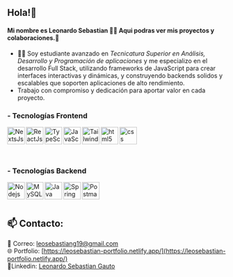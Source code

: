 ## Hola!👋 
#### Mi nombre es Leonardo Sebastian 🙋‍♂️ Aqui podras ver mis proyectos y colaboraciones.💼

- 👨‍💻 Soy estudiante avanzado en *Tecnicatura Superior en Análisis, Desarrollo y Programación de aplicaciones* y me especializo en el desarrollo Full Stack, utilizando
frameworks de JavaScript para crear interfaces interactivas y dinámicas, y construyendo backends solidos y
escalables que soporten aplicaciones de alto rendimiento.
- Trabajo con compromiso y dedicación para aportar valor en cada proyecto.

###

### - Tecnologías Frontend
<img align="left" title="NextsJs" alt="NextsJs" width="40px" src="https://cdn.jsdelivr.net/gh/devicons/devicon@latest/icons/nextjs/nextjs-original.svg" />
<img align="left" title="ReactJs" alt="ReactJs" width="40px" src="https://cdn.jsdelivr.net/gh/devicons/devicon/icons/react/react-original-wordmark.svg" />
<img align="left" title="TypeScript" alt="TypeScript" width="40px" src="https://cdn.jsdelivr.net/gh/devicons/devicon/icons/typescript/typescript-original.svg" />
<img align="left" title="JavaScript" alt="JavaScript" width="40px" src="https://cdn.jsdelivr.net/gh/devicons/devicon/icons/javascript/javascript-original.svg" />
<img align="left" title="TailwindCSS" alt="TailwindCSS" width="40px" src="https://cdn.jsdelivr.net/gh/devicons/devicon@latest/icons/tailwindcss/tailwindcss-original.svg" />
<img align="left" title="HTML5" alt="html5" width="40px" src="https://cdn.jsdelivr.net/gh/devicons/devicon/icons/html5/html5-original.svg" />
<img align="left" title="CSS" alt="css" width="40px" src="https://cdn.jsdelivr.net/gh/devicons/devicon/icons/css3/css3-original.svg" />

<br>
<br>
<br>
<br>

### - Tecnologías Backend
<img align="left" title="NodeJs" alt="Nodejs" width="40px" src="https://cdn.jsdelivr.net/gh/devicons/devicon/icons/nodejs/nodejs-original.svg" />
<img align="left" title="MySQL" alt="MySQL" width="40px" src="https://cdn.jsdelivr.net/gh/devicons/devicon/icons/mysql/mysql-original-wordmark.svg" />
<img align="left" title="Java" alt="Java" width="40px" src="https://cdn.jsdelivr.net/gh/devicons/devicon@latest/icons/java/java-original.svg" />
<img align="left" title="Spring" alt="Spring" width="40px" src="https://cdn.jsdelivr.net/gh/devicons/devicon@latest/icons/spring/spring-original.svg" />
<img align="left" title="Postman" alt="Postman" width="40px" src="https://cdn.jsdelivr.net/gh/devicons/devicon@latest/icons/postman/postman-original.svg" />
<br>
<br>
<br>

## 📫 Contacto:

📩 Correo: leosebastiang19@gmail.com
<br>
🌐 Portfolio: [https://leosebastian-portfolio.netlify.app/](https://leosebastian-portfolio.netlify.app/)
<br>
👤Linkedin: [Leonardo Sebastian Gauto](https://www.linkedin.com/in/leonardo-sebastian-gauto-30a185216/)


